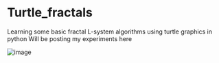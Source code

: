 # Turtle_fractals
Learning some basic fractal L-system algorithms using turtle graphics in python
Will be posting my experiments here

![image](https://github.com/Y0z64/Turtle_fractals/assets/112516101/3e80bab4-4b99-4d8d-af8d-332676e4eb3c)


